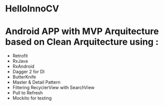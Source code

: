 # HelloInnoCV
# Android APP with MVP Arquitecture based on Clean Arquitecture using :

- Retrofit
- RxJava
- RxAndroid
- Dagger 2 for DI
- ButterKnife
- Master & Detail Pattern
- Filtering RecyclerView with SearchView
- Pull to Refresh
- Mockito for testing

